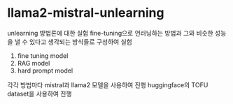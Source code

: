 # llama2-mistral-unlearning

unlearning 방법론에 대한 실험
fine-tuning으로 언러닝하는 방법과 그와 비슷한 성능을 낼 수 있다고 생각되는 방식들로 구성하여 실험

1. fine tuning model
2. RAG model
3. hard prompt model

각각 방법마다 mistral과 llama2 모델을 사용하여 진행
huggingface의 TOFU dataset을 사용하여 진행

